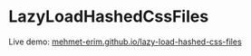 # LazyLoadHashedCssFiles

Live demo:
[mehmet-erim.github.io/lazy-load-hashed-css-files](https://mehmet-erim.github.io/lazy-load-hashed-css-files)